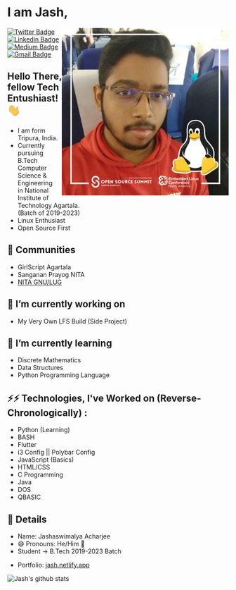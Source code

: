# I am Jash,
<img align='right' src="https://raw.githubusercontent.com/jash-maester/jash-maester/master/virtualbooth.jpg" width='380"'>

[![Twitter Badge](https://img.shields.io/badge/-@jashAcharjee-1ca0f1?style=flat-square&labelColor=1ca0f1&logo=twitter&logoColor=white&link=https://twitter.com/jashAcharjee)](https://twitter.com/jashAcharjee) [![Linkedin Badge](https://img.shields.io/badge/-Jashaswimalya_Acharjee-blue?style=flat-square&logo=Linkedin&logoColor=white&link=https://www.linkedin.com/in/jashAcharjee/)](https://www.linkedin.com/in/jashAcharjee/) [![Medium Badge](https://img.shields.io/badge/-@jashaswimalyaacharjee-03a57a?style=flat-square&labelColor=000000&logo=Medium&link=https://medium.com/@jashaswimalyaacharjee/)](https://medium.com/@jashaswimalyaacharjee)
[![Gmail Badge](https://img.shields.io/badge/-Gmail-c14438?style=flat-square&logo=Gmail&logoColor=white&link=mailto:jashaswimalyaacharjee@gmail.com)](mailto:jashaswimalyaacharjee@gmail.com)
<h2> Hello There, fellow Tech Entushiast! <img src="https://raw.githubusercontent.com/ABSphreak/ABSphreak/master/gifs/Hi.gif" width="30px"></h2>
  
  - I am form Tripura, India.
  - Currently pursuing B.Tech Computer Science & Engineering <br> in National Institute of Technology Agartala.<br>(Batch of 2019-2023)
  - Linux Enthusiast
  - Open Source First
  
## 👯 Communities
  - GirlScript Agartala
  - Sanganan Prayog NITA
  - [NITA GNU/LUG](https://groups.google.com/g/nitalug)

## 🔭 I’m currently working on
  - My Very Own LFS Build (Side Project)

## 🌱 I’m currently learning
  - Discrete Mathematics
  - Data Structures
  - Python Programming Language
  
## ⚡⚡ Technologies, I've Worked on (Reverse-Chronologically) :
  - Python (Learning)
  - BASH
  - Flutter
  - i3 Config || Polybar Config
  - JavaScript (Basics)
  - HTML/CSS
  - C Programming
  - Java
  - DOS
  - QBASIC

## 💬 Details
- Name: Jashaswimalya Acharjee
- 😄 Pronouns: He/Him :man:
- Student -> B.Tech 2019-2023 Batch
<!-- - Presentations -->
- Portfolio: [jash.netlify.app](https://jash.netlify.app/)



![Jash's github stats](https://github-readme-stats.vercel.app/api?username=jash-maester&show_icons=true&title_color=555&text_color=777&bg_color=f4f4f4&line_height=30)

<!--
**jash-maester/jash-maester** is a ✨ _special_ ✨ repository because its `README.md` (this file) appears on your GitHub profile.

Here are some ideas to get you started:

- 🔭 I’m currently working on ...
- 🌱 I’m currently learning ...
- 👯 I’m looking to collaborate on ...
- 🤔 I’m looking for help with ...
- 💬 Ask me about ...
- 📫 How to reach me: ...
- 😄 Pronouns: ...
- ⚡ Fun fact: ...
-->
